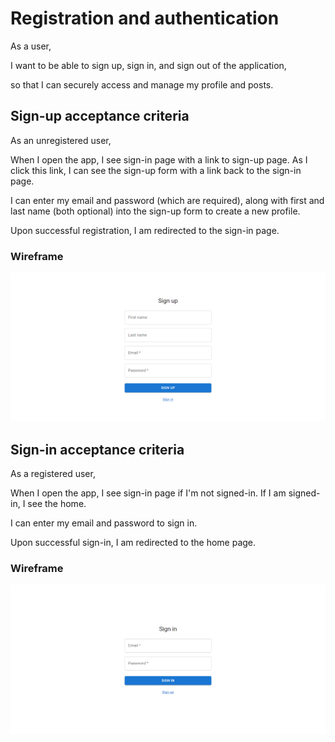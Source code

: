 # Registration and authentication

As a user,

I want to be able to sign up, sign in, and sign out of the application,

so that I can securely access and manage my profile and posts.

## Sign-up acceptance criteria

As an unregistered user,

When I open the app, I see sign-in page with a link to sign-up page. As I click this link, I can see the sign-up form with a link back to the sign-in page.

I can enter my email and password (which are required), along with first and last name (both optional) into the sign-up form to create a new profile.

Upon successful registration, I am redirected to the sign-in page.

### Wireframe

![Sign-up](./images/sign-up.PNG)

## Sign-in acceptance criteria

As a registered user,

When I open the app, I see sign-in page if I'm not signed-in. If I am signed-in, I see the home.

I can enter my email and password to sign in.

Upon successful sign-in, I am redirected to the home page.

### Wireframe

![Sign-in](./images/sign-in.PNG)
